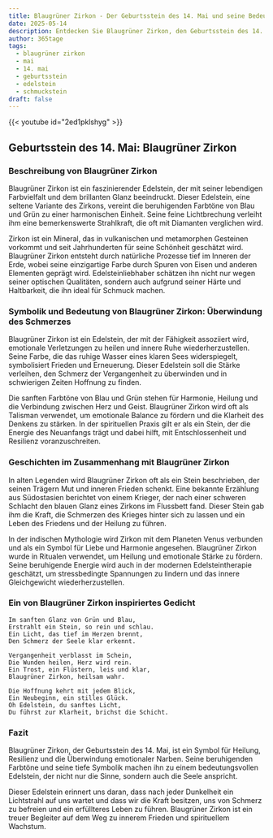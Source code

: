 ```yaml
---
title: Blaugrüner Zirkon - Der Geburtsstein des 14. Mai und seine Bedeutung
date: 2025-05-14
description: Entdecken Sie Blaugrüner Zirkon, den Geburtsstein des 14. Mai, der Überwindung des Schmerzes symbolisiert. Seine Symbolik und Geschichte werden Sie inspirieren.
author: 365tage
tags:
  - blaugrüner zirkon
  - mai
  - 14. mai
  - geburtsstein
  - edelstein
  - schmuckstein
draft: false
---
```


{{< youtube id="2ed1pklshyg" >}}

## Geburtsstein des 14. Mai: Blaugrüner Zirkon

### Beschreibung von Blaugrüner Zirkon

Blaugrüner Zirkon ist ein faszinierender Edelstein, der mit seiner lebendigen Farbvielfalt und dem brillanten Glanz beeindruckt. Dieser Edelstein, eine seltene Variante des Zirkons, vereint die beruhigenden Farbtöne von Blau und Grün zu einer harmonischen Einheit. Seine feine Lichtbrechung verleiht ihm eine bemerkenswerte Strahlkraft, die oft mit Diamanten verglichen wird.

Zirkon ist ein Mineral, das in vulkanischen und metamorphen Gesteinen vorkommt und seit Jahrhunderten für seine Schönheit geschätzt wird. Blaugrüner Zirkon entsteht durch natürliche Prozesse tief im Inneren der Erde, wobei seine einzigartige Farbe durch Spuren von Eisen und anderen Elementen geprägt wird. Edelsteinliebhaber schätzen ihn nicht nur wegen seiner optischen Qualitäten, sondern auch aufgrund seiner Härte und Haltbarkeit, die ihn ideal für Schmuck machen.

### Symbolik und Bedeutung von Blaugrüner Zirkon: Überwindung des Schmerzes

Blaugrüner Zirkon ist ein Edelstein, der mit der Fähigkeit assoziiert wird, emotionale Verletzungen zu heilen und innere Ruhe wiederherzustellen. Seine Farbe, die das ruhige Wasser eines klaren Sees widerspiegelt, symbolisiert Frieden und Erneuerung. Dieser Edelstein soll die Stärke verleihen, den Schmerz der Vergangenheit zu überwinden und in schwierigen Zeiten Hoffnung zu finden.

Die sanften Farbtöne von Blau und Grün stehen für Harmonie, Heilung und die Verbindung zwischen Herz und Geist. Blaugrüner Zirkon wird oft als Talisman verwendet, um emotionale Balance zu fördern und die Klarheit des Denkens zu stärken. In der spirituellen Praxis gilt er als ein Stein, der die Energie des Neuanfangs trägt und dabei hilft, mit Entschlossenheit und Resilienz voranzuschreiten.

### Geschichten im Zusammenhang mit Blaugrüner Zirkon

In alten Legenden wird Blaugrüner Zirkon oft als ein Stein beschrieben, der seinen Trägern Mut und inneren Frieden schenkt. Eine bekannte Erzählung aus Südostasien berichtet von einem Krieger, der nach einer schweren Schlacht den blauen Glanz eines Zirkons im Flussbett fand. Dieser Stein gab ihm die Kraft, die Schmerzen des Krieges hinter sich zu lassen und ein Leben des Friedens und der Heilung zu führen.

In der indischen Mythologie wird Zirkon mit dem Planeten Venus verbunden und als ein Symbol für Liebe und Harmonie angesehen. Blaugrüner Zirkon wurde in Ritualen verwendet, um Heilung und emotionale Stärke zu fördern. Seine beruhigende Energie wird auch in der modernen Edelsteintherapie geschätzt, um stressbedingte Spannungen zu lindern und das innere Gleichgewicht wiederherzustellen.

### Ein von Blaugrüner Zirkon inspiriertes Gedicht

```
Im sanften Glanz von Grün und Blau,  
Erstrahlt ein Stein, so rein und schlau.  
Ein Licht, das tief im Herzen brennt,  
Den Schmerz der Seele klar erkennt.  

Vergangenheit verblasst im Schein,  
Die Wunden heilen, Herz wird rein.  
Ein Trost, ein Flüstern, leis und klar,  
Blaugrüner Zirkon, heilsam wahr.  

Die Hoffnung kehrt mit jedem Blick,  
Ein Neubeginn, ein stilles Glück.  
Oh Edelstein, du sanftes Licht,  
Du führst zur Klarheit, brichst die Schicht.  
```

### Fazit

Blaugrüner Zirkon, der Geburtsstein des 14. Mai, ist ein Symbol für Heilung, Resilienz und die Überwindung emotionaler Narben. Seine beruhigenden Farbtöne und seine tiefe Symbolik machen ihn zu einem bedeutungsvollen Edelstein, der nicht nur die Sinne, sondern auch die Seele anspricht.

Dieser Edelstein erinnert uns daran, dass nach jeder Dunkelheit ein Lichtstrahl auf uns wartet und dass wir die Kraft besitzen, uns von Schmerz zu befreien und ein erfüllteres Leben zu führen. Blaugrüner Zirkon ist ein treuer Begleiter auf dem Weg zu innerem Frieden und spirituellem Wachstum.